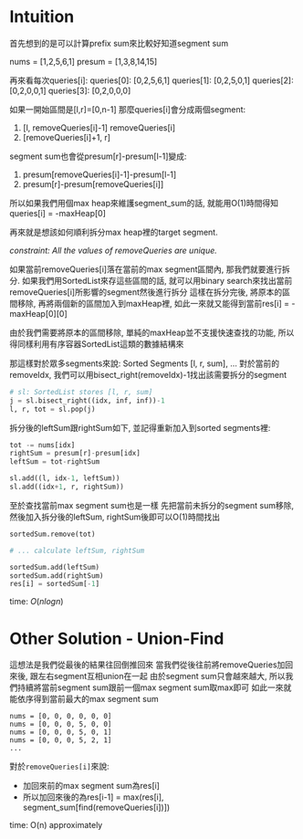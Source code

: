 # Intuition

首先想到的是可以計算prefix sum來比較好知道segment sum

nums = [1,2,5,6,1]
presum = [1,3,8,14,15]

再來看每次queries[i]:
queries[0]: [0,2,5,6,1]
queries[1]: [0,2,5,0,1]
queries[2]: [0,2,0,0,1]
queries[3]: [0,2,0,0,0]

如果一開始區間是[l,r]=[0,n-1]
那麼queries[i]會分成兩個segment:
1. [l, removeQueries[i]-1] removeQueries[i]
2. [removeQueries[i]+1, r]

segment sum也會從presum[r]-presum[l-1]變成:
1. presum[removeQueries[i]-1]-presum[l-1]
2. presum[r]-presum[removeQueries[i]]

所以如果我們用個max heap來維護segment_sum的話, 就能用O(1)時間得知queries[i] = -maxHeap[0]

再來就是想該如何順利拆分max heap裡的target segment.

*constraint: All the values of removeQueries are unique.*

如果當前removeQueries[i]落在當前的max segment區間內, 那我們就要進行拆分.
如果我們用SortedList來存這些區間的話, 就可以用binary search來找出當前removeQueries[i]所影響的segment然後進行拆分
這樣在拆分完後, 將原本的區間移除, 再將兩個新的區間加入到maxHeap裡, 如此一來就又能得到當前res[i] = -maxHeap[0][0]

由於我們需要將原本的區間移除, 單純的maxHeap並不支援快速查找的功能, 所以得同樣利用有序容器SortedList這類的數據結構來

那這樣對於眾多segments來說: Sorted Segments [l, r, sum], ...
對於當前的removeIdx, 我們可以用bisect_right(removeIdx)-1找出該需要拆分的segment

```py
# sl: SortedList stores [l, r, sum]
j = sl.bisect_right((idx, inf, inf))-1
l, r, tot = sl.pop(j)
```

拆分後的leftSum跟rightSum如下, 並記得重新加入到sorted segments裡:
```py
tot -= nums[idx]
rightSum = presum[r]-presum[idx]
leftSum = tot-rightSum

sl.add((l, idx-1, leftSum))
sl.add((idx+1, r, rightSum))
```

至於查找當前max segment sum也是一樣
先把當前未拆分的segment sum移除, 然後加入拆分後的leftSum, rightSum後即可以O(1)時間找出
```py
sortedSum.remove(tot)

# ... calculate leftSum, rightSum

sortedSum.add(leftSum)
sortedSum.add(rightSum)
res[i] = sortedSum[-1]
```

time: $O(nlogn)$

# Other Solution - Union-Find

這想法是我們從最後的結果往回倒推回來
當我們從後往前將removeQueries加回來後, 跟左右segment互相union在一起
由於segment sum只會越來越大, 所以我們持續將當前segment sum跟前一個max segment sum取max即可
如此一來就能依序得到當前最大的max segment sum

```
nums = [0, 0, 0, 0, 0, 0]
nums = [0, 0, 0, 5, 0, 0]
nums = [0, 0, 0, 5, 0, 1]
nums = [0, 0, 0, 5, 2, 1]
...
```

對於`removeQueries[i]`來說:
- 加回來前的max segment sum為res[i]
- 所以加回來後的為res[i-1] = max(res[i], segment_sum[find(removeQueries[i])])

time: O(n) approximately